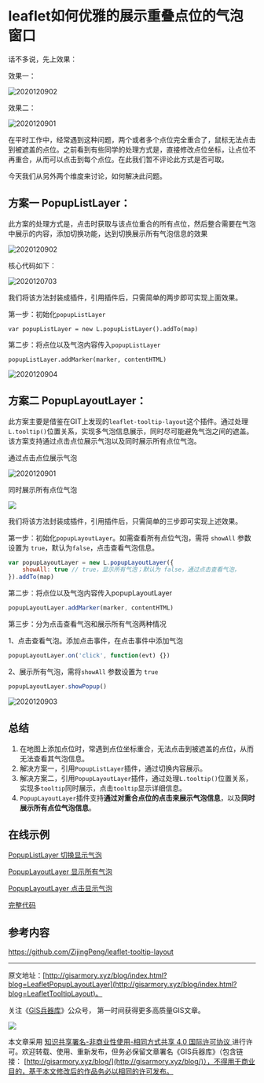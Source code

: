 # leaflet如何优雅的展示重叠点位的气泡窗口



话不多说，先上效果：

效果一：

![2020120902](https://blogimage.gisarmory.xyz/2020120902.gif)

效果二：

![2020120901](https://blogimage.gisarmory.xyz/2020120901.gif)

在平时工作中，经常遇到这种问题，两个或者多个点位完全重合了，鼠标无法点击到被遮盖的点位。之前看到有些同学的处理方式是，直接修改点位坐标，让点位不再重合，从而可以点击到每个点位。在此我们暂不评论此方式是否可取。

今天我们从另外两个维度来讨论，如何解决此问题。

## 方案一 PopupListLayer：

此方案的处理方式是，点击时获取与该点位重合的所有点位，然后整合需要在气泡中展示的内容，添加切换功能，达到切换展示所有气泡信息的效果

![2020120902](https://blogimage.gisarmory.xyz/2020120902.gif)

核心代码如下：

![2020120703](https://blogimage.gisarmory.xyz/2020120703.png)

我们将该方法封装成插件，引用插件后，只需简单的两步即可实现上面效果。

第一步：初始化`popupListLayer` 

```
var popupListLayer = new L.popupListLayer().addTo(map)
```

第二步：将点位以及气泡内容传入`popupListLayer`

```
popupListLayer.addMarker(marker, contentHTML)
```

![2020120904](https://blogimage.gisarmory.xyz/2020120904.png)



## 方案二 PopupLayoutLayer：

此方案主要是借鉴在GIT上发现的`leaflet-tooltip-layout`这个插件。通过处理`L.tooltip()`位置关系，实现多气泡信息展示，同时尽可能避免气泡之间的遮盖。该方案支持通过点击点位展示气泡以及同时展示所有点位气泡。

通过点击点位展示气泡

![2020120901](https://blogimage.gisarmory.xyz/2020120901.gif)

同时展示所有点位气泡

![](https://blogimage.gisarmory.xyz/202011300101.png)

我们将该方法封装成插件，引用插件后，只需简单的三步即可实现上述效果。

第一步：初始化`popupLayoutLayer`。如需查看所有点位气泡，需将 `showAll` 参数设置为 `true`，默认为`false`，点击查看气泡信息。

```javascript
var popupLayoutLayer = new L.popupLayoutLayer({
 	showAll: true // true，显示所有气泡；默认为 false，通过点击查看气泡，
}).addTo(map)
```

第二步：将点位以及气泡内容传入popupLayoutLayer

```js
popupLayoutLayer.addMarker(marker, contentHTML)
```

第三步：分为点击查看气泡和展示所有气泡两种情况

1、点击查看气泡。添加点击事件，在点击事件中添加气泡

```js
popupLayoutLayer.on('click', function(evt) {})
```

2、展示所有气泡，需将`showAll` 参数设置为 `true`

```js
popupLayoutLayer.showPopup()
```

![2020120903](https://blogimage.gisarmory.xyz/2020120903.png)



## 总结

1. 在地图上添加点位时，常遇到点位坐标重合，无法点击到被遮盖的点位，从而无法查看其气泡信息。
2. 解决方案一，引用`PopupListLayer`插件，通过切换内容展示。
3. 解决方案二，引用`PopupLayoutLayer`插件，通过处理`L.tooltip()`位置关系，实现多`tooltip`同时展示，点击`tooltip`显示详细信息。
5. `PopupLayoutLayer`插件支持**通过对重合点位的点击来展示气泡信息**，以及**同时展示所有点位气泡信息**。



## 在线示例

[PopupListLayer 切换显示气泡](http://gisarmory.xyz/blog/index.html?demo=LeafletOverlapMarkerPopup1)

[PopupLayoutLayer 显示所有气泡](http://gisarmory.xyz/blog/index.html?demo=LeafletOverlapMarkerPopup2)

[PopupLayoutLayer 点击显示气泡](http://gisarmory.xyz/blog/index.html?demo=LeafletOverlapMarkerPopup3)

[完整代码](http://gisarmory.xyz/blog/index.html?source=LeafletOverlapMarkerPopup)



## 参考内容

https://github.com/ZijingPeng/leaflet-tooltip-layout


* * *

原文地址：[http://gisarmory.xyz/blog/index.html?blog=LeafletPopupLayoutLayer](http://gisarmory.xyz/blog/index.html?blog=LeafletTooltipLayout)。

关注《[GIS兵器库](http://gisarmory.xyz/blog/index.html?blog=wechat)》公众号， 第一时间获得更多高质量GIS文章。

![](http://blogimage.gisarmory.xyz/20200923063756.png)

本文章采用 [知识共享署名-非商业性使用-相同方式共享 4.0 国际许可协议 ](https://creativecommons.org/licenses/by-nc-sa/4.0/deed.zh)进行许可。欢迎转载、使用、重新发布，但务必保留文章署名《GIS兵器库》（包含链接：  [http://gisarmory.xyz/blog/](http://gisarmory.xyz/blog/)），不得用于商业目的，基于本文修改后的作品务必以相同的许可发布。
